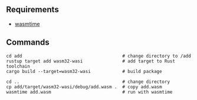 ## Requirements

- [wasmtime](https://github.com/bytecodealliance/wasmtime)

## Commands

```
cd add                                      # change directory to /add
rustup target add wasm32-wasi               # add target to Rust toolchain
cargo build --target=wasm32-wasi            # build package

cd ..                                       # change directory
cp add/target/wasm32-wasi/debug/add.wasm .  # copy add.wasm 
wasmtime add.wasm                           # run with wasmtime
```
